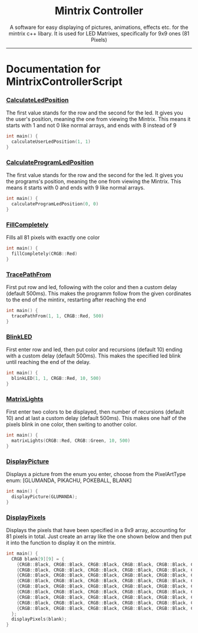 <div align="center">
  <h1>Mintrix Controller</h1>
  
  A software for easy displaying of pictures, animations, effects etc. for the mintrix c++ libary. It is used for LED Matrixes, specifically for 9x9 ones (81 Pixels)
</div>

---


# Documentation for MintrixControllerScript

### [CalculateLedPosition](https://github.com/Vxrpenter/Arduino-Sketch-Saves/blob/main/mintrix/DisplayProtocols.h#L1)

The first value stands for the row and the second for the led. It gives you the user's position,
meaning the one from viewing the Mintrix. This means it starts with 1 and not 0 like normal arrays,
and ends with 8 instead of 9
```c++
int main() {
  calculateUserLedPosition(1, 1)
}
```

### [CalculateProgramLedPosition](https://github.com/Vxrpenter/Arduino-Sketch-Saves/blob/main/mintrix/DisplayProtocols.h#L14)

The first value stands for the row and the second for the led. It gives you the programs's position,
meaning the one from viewing the Mintrix. This means it starts with 0 and ends with 9 like normal arrays.
```c++
int main() {
  calculateProgramLedPosition(0, 0)
}
```

### [FillCompletely](https://github.com/Vxrpenter/Arduino-Sketch-Saves/blob/main/mintrix/DisplayProtocols.h#L27)

Fills all 81 pixels with exactly one color
```c++
int main() {
  fillCompletely(CRGB::Red)
}
```

### [TracePathFrom](https://github.com/Vxrpenter/Arduino-Sketch-Saves/blob/main/mintrix/DisplayProtocols.h#L34)

First put row and led, following with the color and then a custom delay (default 500ms). This makes
the programm follow from the given cordinates to the end of the mintirx, restarting after reaching the end

```c++
int main() {
  tracePathFrom(1, 1, CRGB::Red, 500)
}
```

### [BlinkLED](https://github.com/Vxrpenter/Arduino-Sketch-Saves/blob/main/mintrix/DisplayProtocols.h#L46)

First enter row and led, then put color and recursions (default 10) ending with a custom delay (default 500ms). This makes the specified led blink until reaching the end of the delay.
```c++
int main() {
  blinkLED(1, 1, CRGB::Red, 10, 500)
}
```

### [MatrixLights](https://github.com/Vxrpenter/Arduino-Sketch-Saves/blob/main/mintrix/DisplayProtocols.h#L58)

First enter two colors to be displayed, then number of recursions (default 10) and at last a custom delay (default 500ms). This makes one half of the pixels blink in one color, then switing to another color.
```c++
int main() {
  matrixLights(CRGB::Red, CRGB::Green, 10, 500)
}
```

### [DisplayPicture](https://github.com/Vxrpenter/Arduino-Sketch-Saves/blob/main/mintrix/PictureDisplayProtocols.h#L12)

Displays a picture from the enum you enter, choose from the PixelArtType enum: [GLUMANDA, PIKACHU, POKEBALL, BLANK]
```c++
int main() {
  displayPicture(GLUMANDA);
}
```

### [DisplayPixels](https://github.com/Vxrpenter/Arduino-Sketch-Saves/blob/main/mintrix/PictureDisplayProtocols.h#L1)

Displays the pixels that have been specified in a 9x9 array, accounting for 81 pixels in total. Just create an array like the one shown below and then put it into the function to display it on the mintrix.
```c++
int main() {
  CRGB blank[9][9] = {
    {CRGB::Black, CRGB::Black, CRGB::Black, CRGB::Black, CRGB::Black, CRGB::Black, CRGB::Black, CRGB::Black, CRGB::Black}, 
    {CRGB::Black, CRGB::Black, CRGB::Black, CRGB::Black, CRGB::Black, CRGB::Black, CRGB::Black, CRGB::Black, CRGB::Black},
    {CRGB::Black, CRGB::Black, CRGB::Black, CRGB::Black, CRGB::Black, CRGB::Black, CRGB::Black, CRGB::Black, CRGB::Black}, 
    {CRGB::Black, CRGB::Black, CRGB::Black, CRGB::Black, CRGB::Black, CRGB::Black, CRGB::Black, CRGB::Black, CRGB::Black},
    {CRGB::Black, CRGB::Black, CRGB::Black, CRGB::Black, CRGB::Black, CRGB::Black, CRGB::Black, CRGB::Black, CRGB::Black}, 
    {CRGB::Black, CRGB::Black, CRGB::Black, CRGB::Black, CRGB::Black, CRGB::Black, CRGB::Black, CRGB::Black, CRGB::Black},
    {CRGB::Black, CRGB::Black, CRGB::Black, CRGB::Black, CRGB::Black, CRGB::Black, CRGB::Black, CRGB::Black, CRGB::Black}, 
    {CRGB::Black, CRGB::Black, CRGB::Black, CRGB::Black, CRGB::Black, CRGB::Black, CRGB::Black, CRGB::Black, CRGB::Black},
    {CRGB::Black, CRGB::Black, CRGB::Black, CRGB::Black, CRGB::Black, CRGB::Black, CRGB::Black, CRGB::Black, CRGB::Black}
  };
  displayPixels(blank);
}
```
